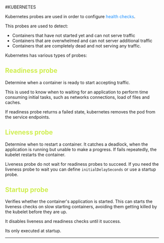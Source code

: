#KUBERNETES 


Kubernetes probes are used in order to configure <span style="color:DodgerBlue;">health checks</span>. 

This probes are used to detect: 

* Containers that have not started yet and can not serve traffic
* Containers that are overwhelmed and can not server additional traffic
* Containers that are completely dead and not serving any traffic. 

Kubernetes has various types of probes: 

## <span style="color:#CFEE4E;">Readiness probe</span>

Determine when a container is ready to start accepting traffic. 

This is used to know when to waiting for an application to perform time consuming initial tasks, such as networks connections, load of files and caches. 

If readiness probe returns a failed state, kubernetes removes the pod from the service endpoints. 

## <span style="color:#CFEE4E;">Liveness probe</span>

Determine when to restart a container.
It catches a deadlock, when the application is running but unable to make a progress. 
If fails repeatedly, the kubelet restarts the container.

Liveness probe do not wait for readiness probes to succeed. If you need the liveness probe to wait you can define `initialDelaySeconds` or use a startup probe. 

## <span style="color:#CFEE4E;">Startup probe</span>


Verifies whether the container's application is started. This can starts the liveness checks on slow starting containers, avoiding them getting killed by the kubelet before they are up. 

It disables liveness and readiness checks until it success. 

Its only executed at startup. 

---

[^1]: [Liveness, Readiness, and Startup Probes | Kubernetes](https://kubernetes.io/docs/concepts/configuration/liveness-readiness-startup-probes/)